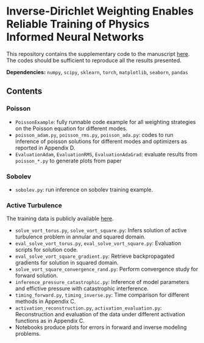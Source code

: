 # Inverse-Dirichlet Weighting Enables Reliable Training of Physics Informed Neural Networks

This repository contains the supplementary code to the manuscript [here](https://arxiv.org/abs/2107.00940). The codes should be sufficient to reproduce all the results presented.

**Dependencies:** `numpy`, `scipy`, `sklearn`, `torch`, `matplotlib`, `seaborn`, `pandas`

## Contents

### Poisson

* `PoissonExample`: fully runnable code example for all weighting strategies on the Poisson equation for different modes.
* `poisson_adam.py`, `poisson_rms.py`, `poisson_ada.py`: codes to run inference of poisson solutions for different modes and optimizers as reported in Appendix D.
* `EvaluationAdam`, `EvaluationRMS`, `EvaluationAdaGrad`: evaluate results from `poisson_*.py` to generate plots from paper

### Sobolev

* `sobolev.py`: run inference on sobolev training example.

### Active Turbulence

The training data is publicly available [here](https://cloud.mpi-cbg.de/index.php/s/sFPQ49WQcbLgEAZ).

* `solve_vort_torus.py`, `solve_vort_square.py`: Infers solution of active turbulence problem in annular and squared domain.
* `eval_solve_vort_torus.py`, `eval_solve_vort_square.py`: Evaluation scripts for solution code.
* `eval_solve_vort_square_gradient.py`: Retrieve backpropagated gradients for solution in squared domain.
* `solve_vort_square_convergence_rand.py`: Perform convergence study for forward solution.
* `inference_pressure_catastrophic.py`: Inference of model parameters and effictive pressure with catastrophic interference.
* `timing_forward.py`, `timing_inverse.py`: Time comparison for different methods in Appendix C.
* `activation_reconstruction.py`, `activation_evaluation.py`: Reconstruction and evaluation of the data under different activation functions as in Appendix C.
* Notebooks produce plots for errors in forward and inverse modeling problems.
